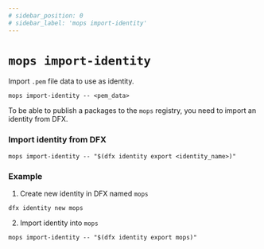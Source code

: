 ```yaml
---
# sidebar_position: 0
# sidebar_label: 'mops import-identity'
---
```


# `mops import-identity`

Import `.pem` file data to use as identity.

```
mops import-identity -- <pem_data>
```

To be able to publish a packages to the `mops` registry, you need to import an identity from DFX.

### Import identity from DFX

```
mops import-identity -- "$(dfx identity export <identity_name>)"
```

### Example

1. Create new identity in DFX named `mops`

```
dfx identity new mops
```

2. Import identity into `mops`

```
mops import-identity -- "$(dfx identity export mops)"
```